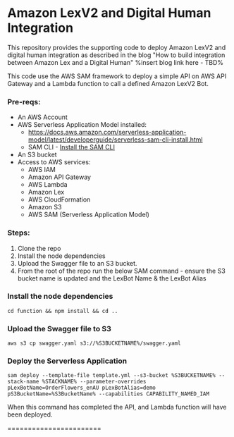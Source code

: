 # Amazon LexV2 and Digital Human Integration

This repository provides the supporting code to deploy Amazon LexV2 and digital human integration as described in the blog "How to build integration between Amazon Lex and a Digital Human" %insert blog link here - TBD%

This code use the AWS SAM framework to deploy a simple API on AWS API Gateway and a Lambda function to call a defined Amazon LexV2 Bot.

### Pre-reqs:

* An AWS Account
* AWS Serverless Application Model installed:
    - https://docs.aws.amazon.com/serverless-application-model/latest/developerguide/serverless-sam-cli-install.html
    - SAM CLI - [Install the SAM CLI](https://docs.aws.amazon.com/serverless-application-model/latest/developerguide/serverless-sam-cli-install.html)
* An S3 bucket
* Access to AWS services:
    * AWS IAM
    * Amazon API Gateway
    * AWS Lambda
    * Amazon Lex
    * AWS CloudFormation
    * Amazon S3
    * AWS SAM (Serverless Application Model)

### Steps:

1. Clone the repo
2. Install the node dependencies
3. Upload the Swagger file to an S3 bucket.
3. From the root of the repo run the below SAM command - ensure the S3 bucket name is updated and the LexBot Name & the LexBot Alias

### Install the node dependencies
```cd function && npm install && cd ..```

### Upload the Swagger file to S3
```aws s3 cp swagger.yaml s3://%S3BUCKETNAME%/swagger.yaml```

### Deploy the Serverless Application

```sam deploy --template-file template.yml --s3-bucket %S3BUCKETNAME% --stack-name %STACKNAME% --parameter-overrides pLexBotName=OrderFlowers_enAU pLexBotAlias=demo pS3BucketName=%S3BucketName% --capabilities CAPABILITY_NAMED_IAM```

When this command has completed the API, and Lambda function will have been deployed.

=======================

